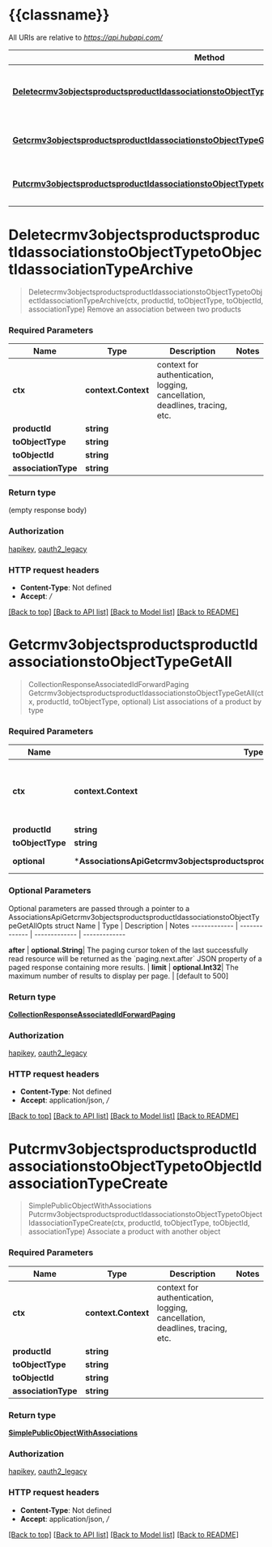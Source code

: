 # {{classname}}

All URIs are relative to *https://api.hubapi.com/*

Method | HTTP request | Description
------------- | ------------- | -------------
[**Deletecrmv3objectsproductsproductIdassociationstoObjectTypetoObjectIdassociationTypeArchive**](AssociationsApi.md#Deletecrmv3objectsproductsproductIdassociationstoObjectTypetoObjectIdassociationTypeArchive) | **Delete** /crm/v3/objects/products/{productId}/associations/{toObjectType}/{toObjectId}/{associationType} | Remove an association between two products
[**Getcrmv3objectsproductsproductIdassociationstoObjectTypeGetAll**](AssociationsApi.md#Getcrmv3objectsproductsproductIdassociationstoObjectTypeGetAll) | **Get** /crm/v3/objects/products/{productId}/associations/{toObjectType} | List associations of a product by type
[**Putcrmv3objectsproductsproductIdassociationstoObjectTypetoObjectIdassociationTypeCreate**](AssociationsApi.md#Putcrmv3objectsproductsproductIdassociationstoObjectTypetoObjectIdassociationTypeCreate) | **Put** /crm/v3/objects/products/{productId}/associations/{toObjectType}/{toObjectId}/{associationType} | Associate a product with another object

# **Deletecrmv3objectsproductsproductIdassociationstoObjectTypetoObjectIdassociationTypeArchive**
> Deletecrmv3objectsproductsproductIdassociationstoObjectTypetoObjectIdassociationTypeArchive(ctx, productId, toObjectType, toObjectId, associationType)
Remove an association between two products

### Required Parameters

Name | Type | Description  | Notes
------------- | ------------- | ------------- | -------------
 **ctx** | **context.Context** | context for authentication, logging, cancellation, deadlines, tracing, etc.
  **productId** | **string**|  | 
  **toObjectType** | **string**|  | 
  **toObjectId** | **string**|  | 
  **associationType** | **string**|  | 

### Return type

 (empty response body)

### Authorization

[hapikey](../README.md#hapikey), [oauth2_legacy](../README.md#oauth2_legacy)

### HTTP request headers

 - **Content-Type**: Not defined
 - **Accept**: */*

[[Back to top]](#) [[Back to API list]](../README.md#documentation-for-api-endpoints) [[Back to Model list]](../README.md#documentation-for-models) [[Back to README]](../README.md)

# **Getcrmv3objectsproductsproductIdassociationstoObjectTypeGetAll**
> CollectionResponseAssociatedIdForwardPaging Getcrmv3objectsproductsproductIdassociationstoObjectTypeGetAll(ctx, productId, toObjectType, optional)
List associations of a product by type

### Required Parameters

Name | Type | Description  | Notes
------------- | ------------- | ------------- | -------------
 **ctx** | **context.Context** | context for authentication, logging, cancellation, deadlines, tracing, etc.
  **productId** | **string**|  | 
  **toObjectType** | **string**|  | 
 **optional** | ***AssociationsApiGetcrmv3objectsproductsproductIdassociationstoObjectTypeGetAllOpts** | optional parameters | nil if no parameters

### Optional Parameters
Optional parameters are passed through a pointer to a AssociationsApiGetcrmv3objectsproductsproductIdassociationstoObjectTypeGetAllOpts struct
Name | Type | Description  | Notes
------------- | ------------- | ------------- | -------------


 **after** | **optional.String**| The paging cursor token of the last successfully read resource will be returned as the &#x60;paging.next.after&#x60; JSON property of a paged response containing more results. | 
 **limit** | **optional.Int32**| The maximum number of results to display per page. | [default to 500]

### Return type

[**CollectionResponseAssociatedIdForwardPaging**](CollectionResponseAssociatedIdForwardPaging.md)

### Authorization

[hapikey](../README.md#hapikey), [oauth2_legacy](../README.md#oauth2_legacy)

### HTTP request headers

 - **Content-Type**: Not defined
 - **Accept**: application/json, */*

[[Back to top]](#) [[Back to API list]](../README.md#documentation-for-api-endpoints) [[Back to Model list]](../README.md#documentation-for-models) [[Back to README]](../README.md)

# **Putcrmv3objectsproductsproductIdassociationstoObjectTypetoObjectIdassociationTypeCreate**
> SimplePublicObjectWithAssociations Putcrmv3objectsproductsproductIdassociationstoObjectTypetoObjectIdassociationTypeCreate(ctx, productId, toObjectType, toObjectId, associationType)
Associate a product with another object

### Required Parameters

Name | Type | Description  | Notes
------------- | ------------- | ------------- | -------------
 **ctx** | **context.Context** | context for authentication, logging, cancellation, deadlines, tracing, etc.
  **productId** | **string**|  | 
  **toObjectType** | **string**|  | 
  **toObjectId** | **string**|  | 
  **associationType** | **string**|  | 

### Return type

[**SimplePublicObjectWithAssociations**](SimplePublicObjectWithAssociations.md)

### Authorization

[hapikey](../README.md#hapikey), [oauth2_legacy](../README.md#oauth2_legacy)

### HTTP request headers

 - **Content-Type**: Not defined
 - **Accept**: application/json, */*

[[Back to top]](#) [[Back to API list]](../README.md#documentation-for-api-endpoints) [[Back to Model list]](../README.md#documentation-for-models) [[Back to README]](../README.md)

